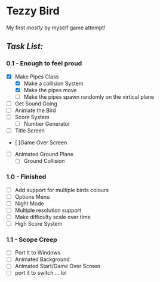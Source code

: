 # Tezzy Bird

My first *mostly* by myself game attempt!

## *Task List:*
### 0.1 - Enough to feel proud
- [x] Make Pipes Class
  - [x] Make a collision System
  - [x] Make the pipes move
  - [ ] Make the pipes spawn randomly on the virtical plane
- [ ] Get Sound Going
- [ ] Animate the Bird
- [ ] Score System
  - [ ] Number Generator
- [ ] Title Screen
- [ ]Game Over Screen
- [ ] Animated Ground Plane
  - [ ] Ground Collision

### 1.0 - Finished
- [ ] Add support for multiple birds colours
- [ ] Options Menu
- [ ] Night Mode
- [ ] Multiple resolution support
- [ ] Make difficulty scale over time
- [ ] High Score System

### 1.1 - Scope Creep
- [ ] Port it to Windows
- [ ] Animated Background
- [ ] Animated Start/Game Over Screen
- [ ] port it to switch ... lol
